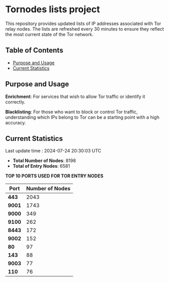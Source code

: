 # Tornodes lists project

This repository provides updated lists of IP addresses associated with Tor relay nodes. The lists are refreshed every 30 minutes to ensure they reflect the most current state of the Tor network.

## Table of Contents

- [Purpose and Usage](#purpose-and-usage)
- [Current Statistics](#current-statistics)


## Purpose and Usage

**Enrichment**: For services that wish to allow Tor traffic or identify it correctly.

**Blacklisting**: For those who want to block or control Tor traffic, understanding which IPs belong to Tor can be a starting point with a high accuracy.

## Current Statistics

Last update time : 2024-07-24 20:30:03 UTC

- **Total Number of Nodes**: 8198
- **Total of Entry Nodes**: 6581

**TOP 10 PORTS USED FOR TOR ENTRY NODES**

| **Port** | **Number of Nodes** |
|------|-----------------|
| **443**   | 2043  |
| **9001**   | 1743  |
| **9000**   | 349  |
| **9100**   | 262  |
| **8443**   | 172  |
| **9002**   | 152  |
| **80**   | 97  |
| **143**   | 88  |
| **9003**   | 77  |
| **110**   | 76  |

